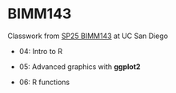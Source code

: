 # BIMM143
Classwork from [SP25 BIMM143](https://bioboot.github.io/bimm143_S25/) at UC San Diego

- 04: Intro to R

- 05: Advanced graphics with **ggplot2**

- 06: R functions
